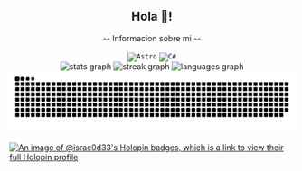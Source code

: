 <div align="center">
  <h2 align="center">Hola 👋!</h2>

<p>-- Informacion sobre mi --</p>

<div align="center">
	<code><img width="50" src="https://github.com/marwin1991/profile-technology-icons/assets/54946572/397c0300-2e47-464e-81eb-6e991c9255fc" alt="Astro" title="Astro"/></code>
	<code><img width="50" src="https://user-images.githubusercontent.com/25181517/121405384-444d7300-c95d-11eb-959f-913020d3bf90.png" alt="C#" title="C#"/></code>
</div>

</div>

<div align="center">
  <img src="https://github-readme-stats.vercel.app/api?username=israc0d33&hide_title=false&hide_rank=false&show_icons=true&include_all_commits=true&count_private=true&disable_animations=false&theme=bear&locale=en&hide_border=false" height="150" alt="stats graph"  />
  <img src="https://streak-stats.demolab.com?user=israc0d33&locale=en&mode=daily&theme=bear&hide_border=false&border_radius=5" height="150" alt="streak graph"  />
  <img src="https://github-readme-stats.vercel.app/api/top-langs?username=israc0d33&locale=en&hide_title=false&layout=compact&card_width=320&langs_count=5&theme=bear&hide_border=false" height="150" alt="languages graph"  />

  
</div>

<img src="https://raw.githubusercontent.com/israc0d33/israc0d33/output/snake.svg" alt="Snake animation">

[![An image of @israc0d33's Holopin badges, which is a link to view their full Holopin profile](https://holopin.me/israc0d33)](https://holopin.io/@israc0d33)
